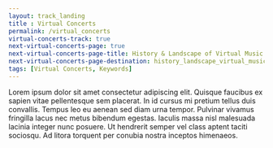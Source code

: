 ```yaml
--- 
layout: track_landing
title : Virtual Concerts
permalink: /virtual_concerts
virtual-concerts-track: true
next-virtual-concerts-page: true
next-virtual-concerts-page-title: History & Landscape of Virtual Music
next-virtual-concerts-page-destination: history_landscape_virtual_music
tags: [Virtual Concerts, Keywords]
---
```


Lorem ipsum dolor sit amet consectetur adipiscing elit. Quisque faucibus ex sapien vitae pellentesque sem placerat. In id cursus mi pretium tellus duis convallis. Tempus leo eu aenean sed diam urna tempor. Pulvinar vivamus fringilla lacus nec metus bibendum egestas. Iaculis massa nisl malesuada lacinia integer nunc posuere. Ut hendrerit semper vel class aptent taciti sociosqu. Ad litora torquent per conubia nostra inceptos himenaeos.